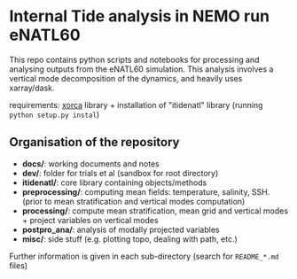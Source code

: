 # Internal Tide analysis in NEMO run eNATL60

This repo contains python scripts and notebooks for processing and analysing outputs from the eNATL60 simulation. 
This analysis involves a vertical mode decomposition of the dynamics, and heavily uses xarray/dask.

requirements: [xorca](https://github.com/willirath/xorca) library + installation of "itidenatl" library (running `python setup.py instal`)

## Organisation of the repository
* **docs/**: working documents and notes
* **dev/**: folder for trials et al (sandbox for root directory)
* **itidenatl/**: core library containing objects/methods
* **preprocessing/**: computing mean fields: temperature, salinity, SSH. (prior to mean stratification and vertical modes computation)
* **processing/**: compute mean stratification, mean grid and vertical modes + project variables on vertical modes
* **postpro_ana/**: analysis of modally projected variables
* **misc/**: side stuff (e.g. plotting topo, dealing with path, etc.)

Further information is given in each sub-directory (search for `README_*.md` files)

